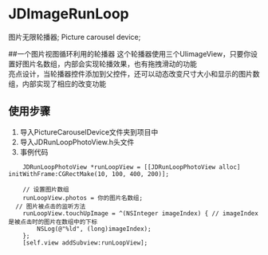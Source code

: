 # JDImageRunLoop
图片无限轮播器; Picture carousel device;

##一个图片视图循环利用的轮播器
  这个轮播器使用三个UIimageView，只要你设置好图片名数组，内部会实现轮播效果，也有拖拽滑动的功能<br>
  亮点设计，当轮播器控件添加到父控件，还可以动态改变尺寸大小和显示的图片数组，内部实现了相应的改变功能
  
## 使用步骤
  1. 导入PictureCarouselDevice文件夹到项目中
  2. 导入JDRunLoopPhotoView.h头文件
  3. 事例代码 <br>
```
    JDRunLoopPhotoView *runLoopView = [[JDRunLoopPhotoView alloc] initWithFrame:CGRectMake(10, 100, 400, 200)];

    // 设置图片数组
    runLoopView.photos = 你的图片名数组;
  // 图片被点击的监听方法
    runLoopView.touchUpImage = ^(NSInteger imageIndex) { // imageIndex 是被点击时的图片在数组中的下标
        NSLog(@"%ld", (long)imageIndex);
    };
    [self.view addSubview:runLoopView];
```
